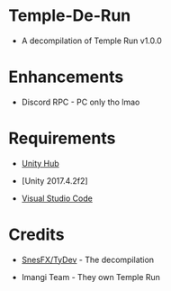 # Temple-De-Run
 
  * A decompilation of Temple Run v1.0.0

# Enhancements

* Discord RPC - PC only tho lmao

 # Requirements

* [Unity Hub](https://unity.com/download)

* [Unity 2017.4.2f2]

* [Visual Studio Code](https://code.visualstudio.com)

# Credits

* [SnesFX/TyDev](https://twitter.com/SnesFX) - The decompilation

* Imangi Team - They own Temple Run
